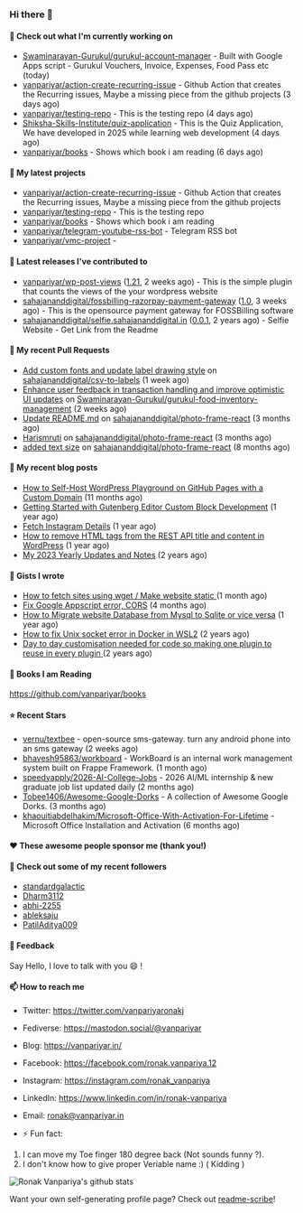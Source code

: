 ### Hi there 👋

#### 👷 Check out what I'm currently working on

- [Swaminarayan-Gurukul/gurukul-account-manager](https://github.com/Swaminarayan-Gurukul/gurukul-account-manager) - Built with Google Apps script - Gurukul Vouchers, Invoice, Expenses, Food Pass etc (today)
- [vanpariyar/action-create-recurring-issue](https://github.com/vanpariyar/action-create-recurring-issue) - Github Action that creates the Recurring issues, Maybe a missing piece from the github projects (3 days ago)
- [vanpariyar/testing-repo](https://github.com/vanpariyar/testing-repo) - This is the testing repo (4 days ago)
- [Shiksha-Skills-Institute/quiz-application](https://github.com/Shiksha-Skills-Institute/quiz-application) - This is the Quiz Application, We have developed in 2025 while learning web development (4 days ago)
- [vanpariyar/books](https://github.com/vanpariyar/books) - Shows which book i am reading (6 days ago)

#### 🌱 My latest projects

- [vanpariyar/action-create-recurring-issue](https://github.com/vanpariyar/action-create-recurring-issue) - Github Action that creates the Recurring issues, Maybe a missing piece from the github projects
- [vanpariyar/testing-repo](https://github.com/vanpariyar/testing-repo) - This is the testing repo
- [vanpariyar/books](https://github.com/vanpariyar/books) - Shows which book i am reading
- [vanpariyar/telegram-youtube-rss-bot](https://github.com/vanpariyar/telegram-youtube-rss-bot) - Telegram RSS bot
- [vanpariyar/vmc-project](https://github.com/vanpariyar/vmc-project) - 

#### 🔭 Latest releases I've contributed to

- [vanpariyar/wp-post-views](https://github.com/vanpariyar/wp-post-views) ([1.21](https://github.com/vanpariyar/wp-post-views/releases/tag/1.21), 2 weeks ago) - This is the simple plugin that counts the views of the your wordpress website
- [sahajananddigital/fossbilling-razorpay-payment-gateway](https://github.com/sahajananddigital/fossbilling-razorpay-payment-gateway) ([1.0](https://github.com/sahajananddigital/fossbilling-razorpay-payment-gateway/releases/tag/1.0), 3 weeks ago) - This is the opensource payment gateway for FOSSBilling software
- [sahajananddigital/selfie.sahajananddigital.in](https://github.com/sahajananddigital/selfie.sahajananddigital.in) ([0.0.1](https://github.com/sahajananddigital/selfie.sahajananddigital.in/releases/tag/0.0.1), 2 years ago) - Selfie Website - Get Link from the Readme

#### 🔨 My recent Pull Requests

- [Add custom fonts and update label drawing style](https://github.com/sahajananddigital/csv-to-labels/pull/1) on [sahajananddigital/csv-to-labels](https://github.com/sahajananddigital/csv-to-labels) (1 week ago)
- [Enhance user feedback in transaction handling and improve optimistic UI updates](https://github.com/Swaminarayan-Gurukul/gurukul-food-inventory-management/pull/1) on [Swaminarayan-Gurukul/gurukul-food-inventory-management](https://github.com/Swaminarayan-Gurukul/gurukul-food-inventory-management) (2 weeks ago)
- [Update README.md](https://github.com/sahajananddigital/photo-frame-react/pull/8) on [sahajananddigital/photo-frame-react](https://github.com/sahajananddigital/photo-frame-react) (3 months ago)
- [Harismruti](https://github.com/sahajananddigital/photo-frame-react/pull/7) on [sahajananddigital/photo-frame-react](https://github.com/sahajananddigital/photo-frame-react) (3 months ago)
- [added text size](https://github.com/sahajananddigital/photo-frame-react/pull/6) on [sahajananddigital/photo-frame-react](https://github.com/sahajananddigital/photo-frame-react) (8 months ago)

#### 📜 My recent blog posts

- [How to Self-Host WordPress Playground on GitHub Pages with a Custom Domain](https://vanpariyar.in/blog/how-to-self-host-wordpress-playground-on-github-pages-with-a-custom-domain/) (11 months ago)
- [Getting Started with Gutenberg Editor Custom Block Development](https://vanpariyar.in/blog/how-to-start-with-gutenberg-editor-custom-block-development/) (1 year ago)
- [Fetch Instagram Details](https://vanpariyar.in/blog/fetch-instagram-details/) (1 year ago)
- [How to remove HTML tags from the REST API title and content in WordPress](https://vanpariyar.in/blog/how-to-remove-html-tags-from-the-rest-api-title-and-content-in-wordpress/) (1 year ago)
- [My 2023 Yearly Updates and Notes](https://vanpariyar.in/blog/my-2023-yearly-updates-and-notes/) (2 years ago)

#### 📓 Gists I wrote

- [How to fetch sites using wget / Make website static ](https://gist.github.com/766ef11b8b0df51532d9caa859e1fa84) (1 month ago)
- [Fix Google Appscript error, CORS](https://gist.github.com/c198a2ab9912c97a8eea002f71f61b0d) (4 months ago)
- [How to Migrate website Database from Mysql to Sqlite or vice versa](https://gist.github.com/720f04a57721e24eb2af2b1112ec89c4) (1 year ago)
- [How to fix Unix socket error in Docker in WSL2](https://gist.github.com/c3e90157b6aec1f19ae9462941412672) (2 years ago)
- [Day to day customisation needed for code so making one plugin to reuse in every plugin ](https://gist.github.com/95880b458a6110bb9f4d8c588cb4f119) (2 years ago)

#### 📓 Books I am Reading
https://github.com/vanpariyar/books

#### ⭐ Recent Stars

- [vernu/textbee](https://github.com/vernu/textbee) - open-source sms-gateway. turn any android phone into an sms gateway (2 weeks ago)
- [bhavesh95863/workboard](https://github.com/bhavesh95863/workboard) - WorkBoard is an internal work management system built on Frappe Framework. (1 month ago)
- [speedyapply/2026-AI-College-Jobs](https://github.com/speedyapply/2026-AI-College-Jobs) - 2026 AI/ML internship &amp; new graduate job list updated daily (2 months ago)
- [Tobee1406/Awesome-Google-Dorks](https://github.com/Tobee1406/Awesome-Google-Dorks) - A collection of Awesome Google Dorks. (3 months ago)
- [khaouitiabdelhakim/Microsoft-Office-With-Activation-For-Lifetime](https://github.com/khaouitiabdelhakim/Microsoft-Office-With-Activation-For-Lifetime) - Microsoft Office Installation and Activation (6 months ago)

#### ❤️ These awesome people sponsor me (thank you!)


#### 👯 Check out some of my recent followers

- [standardgalactic](https://github.com/standardgalactic)
- [Dharm3112](https://github.com/Dharm3112)
- [abhi-2255](https://github.com/abhi-2255)
- [ableksaju](https://github.com/ableksaju)
- [PatilAditya009](https://github.com/PatilAditya009)

#### 💬 Feedback

Say Hello, I love to talk with you :smile: !

#### 📫 How to reach me

- Twitter: https://twitter.com/vanpariyaronakj
- Fediverse: https://mastodon.social/@vanpariyar
- Blog: https://vanpariyar.in/
- Facebook: https://facebook.com/ronak.vanpariya.12
- Instagram: https://instagram.com/ronak_vanpariya
- LinkedIn: https://www.linkedin.com/in/ronak-vanpariya
- Email: ronak@vanpariyar.in

- ⚡ Fun fact:

1. I can move my Toe finger 180 degree back (Not sounds funny ?).
2. I don't know how to give proper Veriable name :) ( Kidding )

![Ronak Vanpariya's github stats](https://github-readme-stats.vercel.app/api?username=vanpariyar&show_icons=true&hide_border=true)

Want your own self-generating profile page? Check out [readme-scribe](https://github.com/muesli/readme-scribe)!


